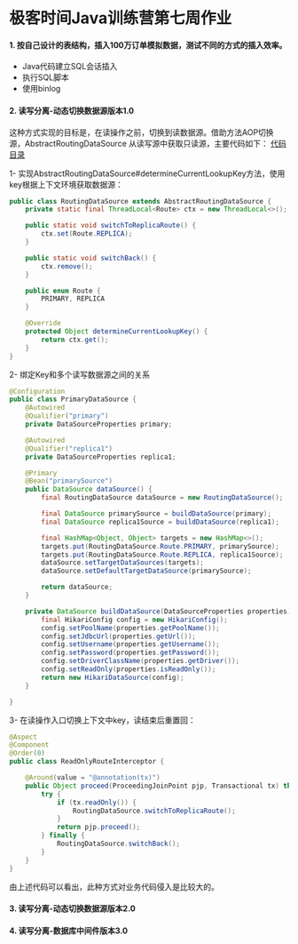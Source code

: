 极客时间Java训练营第七周作业
=========================


#### 1. 按自己设计的表结构，插入100万订单模拟数据，测试不同的方式的插入效率。
- Java代码建立SQL会话插入
- 执行SQL脚本
- 使用binlog




#### 2. 读写分离-动态切换数据源版本1.0
这种方式实现的目标是，在读操作之前，切换到读数据源。借助方法AOP切换源，AbstractRoutingDataSource
从读写源中获取只读源，主要代码如下：
[代码目录](src/main/java/db/sharding/rw01)

1- 实现AbstractRoutingDataSource#determineCurrentLookupKey方法，使用key根据上下文环境获取数据源：
```java
public class RoutingDataSource extends AbstractRoutingDataSource {
    private static final ThreadLocal<Route> ctx = new ThreadLocal<>();

    public static void switchToReplicaRoute() {
        ctx.set(Route.REPLICA);
    }

    public static void switchBack() {
        ctx.remove();
    }

    public enum Route {
        PRIMARY, REPLICA
    }

    @Override
    protected Object determineCurrentLookupKey() {
        return ctx.get();
    }
}
```
2- 绑定Key和多个读写数据源之间的关系
```java
@Configuration
public class PrimaryDataSource {
    @Autowired
    @Qualifier("primary")
    private DataSourceProperties primary;

    @Autowired
    @Qualifier("replica1")
    private DataSourceProperties replica1;

    @Primary
    @Bean("primarySource")
    public DataSource dataSource() {
        final RoutingDataSource dataSource = new RoutingDataSource();

        final DataSource primarySource = buildDataSource(primary);
        final DataSource replica1Source = buildDataSource(replica1);

        final HashMap<Object, Object> targets = new HashMap<>();
        targets.put(RoutingDataSource.Route.PRIMARY, primarySource);
        targets.put(RoutingDataSource.Route.REPLICA, replica1Source);
        dataSource.setTargetDataSources(targets);
        dataSource.setDefaultTargetDataSource(primarySource);

        return dataSource;
    }

    private DataSource buildDataSource(DataSourceProperties properties) {
        final HikariConfig config = new HikariConfig();
        config.setPoolName(properties.getPoolName());
        config.setJdbcUrl(properties.getUrl());
        config.setUsername(properties.getUsername());
        config.setPassword(properties.getPassword());
        config.setDriverClassName(properties.getDriver());
        config.setReadOnly(properties.isReadOnly());
        return new HikariDataSource(config);
    }

}
```
3- 在读操作入口切换上下文中key，读结束后重置回：
```java
@Aspect
@Component
@Order(0)
public class ReadOnlyRouteInterceptor {

    @Around(value = "@annotation(tx)")
    public Object proceed(ProceedingJoinPoint pjp, Transactional tx) throws Throwable {
        try {
            if (tx.readOnly()) {
                RoutingDataSource.switchToReplicaRoute();
            }
            return pjp.proceed();
        } finally {
            RoutingDataSource.switchBack();
        }
    }
}
```
由上述代码可以看出，此种方式对业务代码侵入是比较大的。

#### 3. 读写分离-动态切换数据源版本2.0 




#### 4. 读写分离-数据库中间件版本3.0 